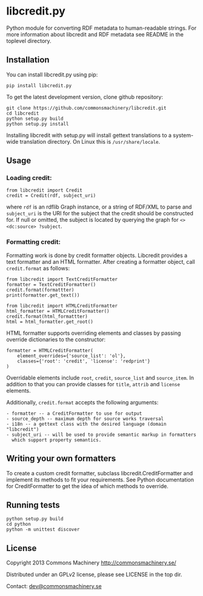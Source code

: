 libcredit.py
============

Python module for converting RDF metadata to human-readable strings.
For more information about libcredit and RDF metadata see README in the
toplevel directory.

Installation
------------

You can install libcredit.py using pip:

    pip install libcredit.py

To get the latest development version, clone github repository:

    git clone https://github.com/commonsmachinery/libcredit.git
    cd libcredit
    python setup.py build
    python setup.py install

Installing libcredit with setup.py will install gettext translations to a
system-wide translation directory. On Linux this is `/usr/share/locale`.

Usage
-----

### Loading credit:

    from libcredit import Credit
    credit = Credit(rdf, subject_uri)

where `rdf` is an rdflib Graph instance, or a string of RDF/XML to
parse and `subject_uri` is the URI for the subject that the credit should be
constructed for.  If null or omitted, the subject is located by querying the
graph for `<> <dc:source> ?subject`.

### Formatting credit:

Formatting work is done by credit formatter objects. Libcredit provides a text
formatter and an HTML formatter. After creating a formatter object, call
`credit.format` as follows:

    from libcredit import TextCreditFormatter
    formatter = TextCreditFormatter()
    credit.format(formattter)
    print(formatter.get_text())

    from libcredit import HTMLCreditFormatter
    html_formatter = HTMLCreditFormatter()
    credit.format(html_formattter)
    html = html_formatter.get_root()

HTML formatter supports overriding elements and classes by passing override
dictionaries to the constructor:

    formatter = HTMLCreditFormatter(
        element_overrides={'source_list': 'ol'},
        classes={'root': 'credit', 'license': 'redprint'}
    )

Overridable elements include `root`, `credit`, `source_list` and
`source_item`. In addition to that you can provide classes for
`title`, `attrib` and `license` elements.

Additionally, `credit.format` accepts the following arguments:

    - formatter -- a CreditFormatter to use for output
    - source_depth -- maximum depth for source works traversal
    - i18n -- a gettext class with the desired language (domain "libcredit")
    - subject_uri -- will be used to provide semantic markup in formatters
      which support property semantics.

Writing your own formatters
---------------------------

To create a custom credit formatter, subclass libcredit.CreditFormatter and
implement its methods to fit your requirements. See Python documentation for
CreditFormatter to get the idea of which methods to override.

Running tests
-------------

    python setup.py build
    cd python
    python -m unittest discover

License
-------

Copyright 2013 Commons Machinery http://commonsmachinery.se/

Distributed under an GPLv2 license, please see LICENSE in the top dir.

Contact: dev@commonsmachinery.se

